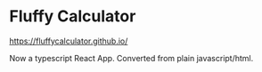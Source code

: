 # Fluffy Calculator

https://fluffycalculator.github.io/

Now a typescript React App. Converted from plain javascript/html.
